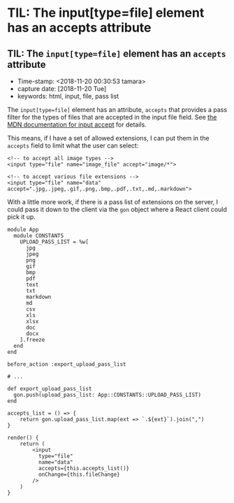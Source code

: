 # TIL: The input\[type=file\] element has an accepts attribute

## TIL: The `input[type=file]` element has an `accepts` attribute

* Time-stamp: &lt;2018-11-20 00:30:53 tamara&gt;
* capture date: \[2018-11-20 Tue\]
* keywords: html, input, file, pass list

The `input[type=file]` element has an attribute, `accepts` that provides a pass filter for the types of files that are accepted in the input file field. See [the MDN documentation for input accept](https://developer.mozilla.org/en-US/docs/Web/HTML/Element/input/file#accept) for details.

This means, if I have a set of allowed extensions, I can put them in the `accepts` field to limit what the user can select:

```text
<!-- to accept all image types -->
<input type="file" name="image_file" accept="image/*">

<!-- to accept various file extensions -->
<input type="file" name="data" accept=".jpg,.jpeg,.gif,.png,.bmp,.pdf,.txt,.md,.markdown">
```

With a little more work, if there is a pass list of extensions on the server, I could pass it down to the client via the `gon` object where a React client could pick it up.

```text
module App
  module CONSTANTS
    UPLOAD_PASS_LIST = %w[
      jpg
      jpeg
      png
      gif
      bmp
      pdf
      text
      txt
      markdown
      md
      csv
      xls
      xlsx
      doc
      docx
    ].freeze
  end
end
```

```text
before_action :export_upload_pass_list

# ...

def export_upload_pass_list
  gon.push(upload_pass_list: App::CONSTANTS::UPLOAD_PASS_LIST)
end
```

```text
accepts_list = () => {
    return gon.upload_pass_list.map(ext => `.${ext}`).join(",")
}

render() {
    return (
        <input
          type="file"
          name="data"
          accepts={this.accepts_list()}
          onChange={this.fileChange}
        />
    )
}
```

